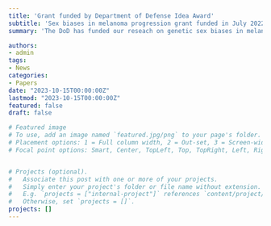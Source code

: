```yaml
---
title: 'Grant funded by Department of Defense Idea Award'
subtitle: 'Sex biases in melanoma progression grant funded in July 2022'
summary: 'The DoD has funded our reseach on genetic sex biases in melanoma progression'

authors:
- admin
tags:
- News
categories:
- Papers
date: "2023-10-15T00:00:00Z"
lastmod: "2023-10-15T00:00:00Z"
featured: false
draft: false

# Featured image
# To use, add an image named `featured.jpg/png` to your page's folder.
# Placement options: 1 = Full column width, 2 = Out-set, 3 = Screen-width
# Focal point options: Smart, Center, TopLeft, Top, TopRight, Left, Right, BottomLeft, Bottom, BottomRight


# Projects (optional).
#   Associate this post with one or more of your projects.
#   Simply enter your project's folder or file name without extension.
#   E.g. `projects = ["internal-project"]` references `content/project/deep-learning/index.md`.
#   Otherwise, set `projects = []`.
projects: []
---
```

